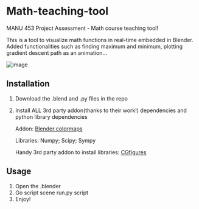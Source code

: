 # Math-teaching-tool
MANU 453 Project Assessment - Math course teaching tool!

This is a tool to visualize math functions in real-time embedded in Blender. Added functionalities such as finding maximum and minimum, plotting gradient descent path as an animation...

![image](https://github.com/babyturtleeee/Math-teaching-tool/assets/92495580/35bcdbf7-fdad-4b09-87a8-dfccb80027d2)

## Installation
1. Download the .blend and .py files in the repo
2. Install ALL 3rd party addon(thanks to their work!) dependencies and python library dependencies

   Addon: [Blender colormaps](https://github.com/TheJeran/Blender-Colormaps)

   Libraries: Numpy; Scipy; Sympy

   Handy 3rd party addon to install libraries: [CGfigures](https://cgfigures.gumroad.com/l/pymodinstall)


## Usage
1. Open the .blender
2. Go script scene run.py script
3. Enjoy!

